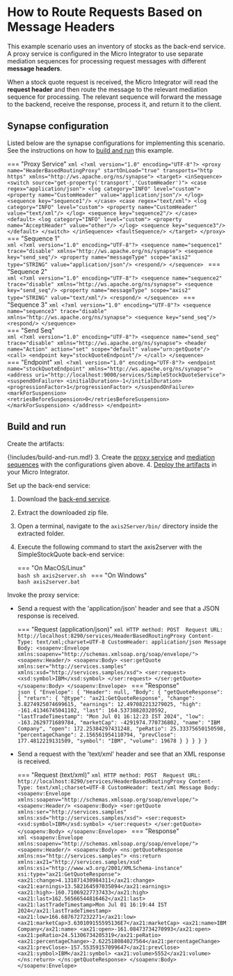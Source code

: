 # How to Route Requests Based on Message Headers

This example scenario uses an inventory of stocks as the back-end service. A proxy service is configured in the Micro Integrator to use separate mediation sequences for processing request messages with different **message headers**. 

When a stock quote request is received, the Micro Integrator will read the **request header** and then route the message to the relevant mediation sequence for processing. The relevant sequence will forward the message to the backend, receive the response, process it, and return it to the client.
    
## Synapse configuration
    
Listed below are the synapse configurations for implementing this scenario. See the instructions on how to [build and run](#build-and-run) this example.

=== "Proxy Service"
    ```xml
    <?xml version="1.0" encoding="UTF-8"?>
    <proxy name="HeaderBasedRoutingProxy" startOnLoad="true" transports="http https" xmlns="http://ws.apache.org/ns/synapse">
        <target>
            <inSequence>
                <switch source="get-property('transport','CustomHeader')">
                    <case regex="application/json">
                        <log category="INFO" level="custom">
                            <property name="CustomHeader" value="application/json"/>
                        </log>
                        <sequence key="sequence1"/>
                    </case>
                    <case regex="text/xml">
                        <log category="INFO" level="custom">
                            <property name="CustomHeader" value="text/xml"/>
                        </log>
                        <sequence key="sequence2"/>
                    </case>
                    <default>
                        <log category="INFO" level="custom">
                            <property name="AcceptHeader" value="other"/>
                        </log>
                        <sequence key="sequence3"/>
                    </default>
                </switch>
            </inSequence>
            <faultSequence/>
        </target>
    </proxy>
    ```
=== "Sequence 1"     
    ```xml
    <?xml version="1.0" encoding="UTF-8"?>
    <sequence name="sequence1" trace="disable" xmlns="http://ws.apache.org/ns/synapse">
        <sequence key="send_seq"/>
        <property name="messageType" scope="axis2" type="STRING" value="application/json"/>
        <respond/>
    </sequence>
    ```
=== "Sequence 2"    
    ```xml
    <?xml version="1.0" encoding="UTF-8"?>
    <sequence name="sequence2" trace="disable" xmlns="http://ws.apache.org/ns/synapse">
        <sequence key="send_seq"/>
        <property name="messageType" scope="axis2" type="STRING" value="text/xml"/>
        <respond/>
    </sequence>
    ```
=== "Sequence 3"
    ```xml
    <?xml version="1.0" encoding="UTF-8"?>
    <sequence name="sequence3" trace="disable" xmlns="http://ws.apache.org/ns/synapse">
        <sequence key="send_seq"/>
        <respond/>
    </sequence>
    ```    
=== "Send Seq"     
    ```xml
    <?xml version="1.0" encoding="UTF-8"?>
    <sequence name="send_seq" trace="disable" xmlns="http://ws.apache.org/ns/synapse">
        <header name="Action" action="set" scope="default" value="urn:getQuote"/>
        <call>
            <endpoint key="stockQuoteEndpoint"/>
        </call>
    </sequence>
    ```   
=== "Endpoint"
    ```xml
    <?xml version="1.0" encoding="UTF-8"?>
    <endpoint name="stockQuoteEndpoint" xmlns="http://ws.apache.org/ns/synapse">
        <address uri="http://localhost:9000/services/SimpleStockQuoteService">
            <suspendOnFailure>
                <initialDuration>-1</initialDuration>
                <progressionFactor>1</progressionFactor>
            </suspendOnFailure>
            <markForSuspension>
                <retriesBeforeSuspension>0</retriesBeforeSuspension>
            </markForSuspension>
        </address>
    </endpoint>
    ```

## Build and run

Create the artifacts:

{!includes/build-and-run.md!}
3. Create the [proxy service]({{base_path}}/develop/creating-artifacts/creating-a-proxy-service) and [mediation sequences]({{base_path}}/develop/creating-artifacts/creating-reusable-sequences) with the configurations given above.
4. [Deploy the artifacts]({{base_path}}/develop/deploy-artifacts) in your Micro Integrator.

Set up the back-end service:

1. Download the [back-end service](https://github.com/wso2-docs/WSO2_EI/blob/master/Back-End-Service/axis2Server.zip).
2. Extract the downloaded zip file.
3. Open a terminal, navigate to the `axis2Server/bin/` directory inside the extracted folder.
4. Execute the following command to start the axis2server with the SimpleStockQuote back-end service:

    === "On MacOS/Linux"            
        ```bash
        sh axis2server.sh
        ```
    === "On Windows"        
        ```bash
        axis2server.bat
        ```

Invoke the proxy service:

- Send a request with the 'application/json' header and see that a JSON response is received.

    === "Request (application/json)"
        ```xml
        HTTP method: POST 
        Request URL: http://localhost:8290/services/HeaderBasedRoutingProxy
        Content-Type: text/xml;charset=UTF-8
        CustomHeader: application/json
        Message Body:
        <soapenv:Envelope xmlns:soapenv="http://schemas.xmlsoap.org/soap/envelope/">
           <soapenv:Header/>
           <soapenv:Body>
           <ser:getQuote xmlns:ser="http://services.samples" xmlns:xsd="http://services.samples/xsd">
                <ser:request>
                    <xsd:symbol>IBM</xsd:symbol>
                </ser:request>
            </ser:getQuote>
           </soapenv:Body>
        </soapenv:Envelope>
        ```
    === "Response"        
        ```json
        {
            "Envelope": {
                "Header": null,
                "Body": {
                    "getQuoteResponse": {
                        "return": {
                            "@type": "ax21:GetQuoteResponse",
                            "change": 3.8274925074699615,
                            "earnings": 12.497082213279025,
                            "high": -161.41346745041102,
                            "last": 164.53738820320592,
                            "lastTradeTimestamp": "Mon Jul 01 16:12:23 IST 2024",
                            "low": -163.2629771689784,
                            "marketCap": -4291974.770736802,
                            "name": "IBM Company",
                            "open": 172.25384297431248,
                            "peRatio": 25.33375650150598,
                            "percentageChange": 2.156561954110794,
                            "prevClose": 177.4812219131509,
                            "symbol": "IBM",
                            "volume": 19678
                        }
                    }
                }
            }
        }
        ```

- Send a request with the 'text/xml' header and see that an XML response is received.

    === "Request (text/xml)"
        ```xml
        HTTP method: POST 
        Request URL: http://localhost:8290/services/HeaderBasedRoutingProxy
        Content-Type: text/xml;charset=UTF-8
        CustomHeader: text/xml
        Message Body:
        <soapenv:Envelope xmlns:soapenv="http://schemas.xmlsoap.org/soap/envelope/">
           <soapenv:Header/>
           <soapenv:Body>
           <ser:getQuote xmlns:ser="http://services.samples" xmlns:xsd="http://services.samples/xsd">
                <ser:request>
                    <xsd:symbol>IBM</xsd:symbol>
                </ser:request>
            </ser:getQuote>
           </soapenv:Body>
        </soapenv:Envelope>
        ```
    === "Response"        
        ```xml
        <soapenv:Envelope xmlns:soapenv="http://schemas.xmlsoap.org/soap/envelope/">
            <soapenv:Header/>
            <soapenv:Body>
                <ns:getQuoteResponse xmlns:ns="http://services.samples">
                    <ns:return xmlns:ax21="http://services.samples/xsd" xmlns:xsi="http://www.w3.org/2001/XMLSchema-instance" xsi:type="ax21:GetQuoteResponse">
                        <ax21:change>4.131871430984311</ax21:change>
                        <ax21:earnings>13.582164597035094</ax21:earnings>
                        <ax21:high>-160.71069227737433</ax21:high>
                        <ax21:last>162.56566544816462</ax21:last>
                        <ax21:lastTradeTimestamp>Mon Jul 01 16:19:44 IST 2024</ax21:lastTradeTimestamp>
                        <ax21:low>166.6876727232271</ax21:low>
                        <ax21:marketCap>3.630109155595136E7</ax21:marketCap>
                        <ax21:name>IBM Company</ax21:name>
                        <ax21:open>-161.08473734270993</ax21:open>
                        <ax21:peRatio>24.51306734205319</ax21:peRatio>
                        <ax21:percentageChange>-2.622518084027564</ax21:percentageChange>
                        <ax21:prevClose>-157.55359157099647</ax21:prevClose>
                        <ax21:symbol>IBM</ax21:symbol>
                        <ax21:volume>5552</ax21:volume>
                    </ns:return>
                </ns:getQuoteResponse>
            </soapenv:Body>
        </soapenv:Envelope>
        ```
